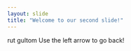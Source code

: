 ```yaml
---
layout: slide
title: "Welcome to our second slide!"
---
```

rut gultom
Use the left arrow to go back!
